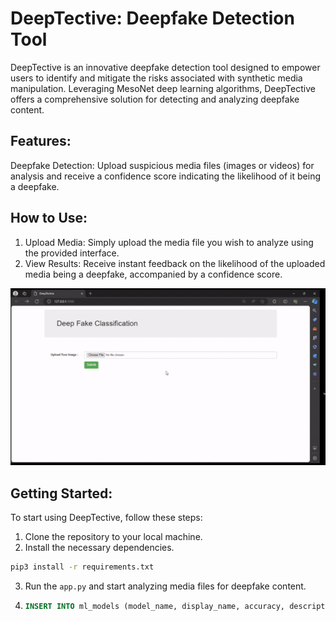 # DeepTective: Deepfake Detection Tool
DeepTective is an innovative deepfake detection tool designed to empower users to identify and mitigate the risks associated with synthetic media manipulation. Leveraging MesoNet deep learning algorithms, DeepTective offers a comprehensive solution for detecting and analyzing deepfake content.

## Features:
Deepfake Detection: Upload suspicious media files (images or videos) for analysis and receive a confidence score indicating the likelihood of it being a deepfake.

## How to Use:
1. Upload Media: Simply upload the media file you wish to analyze using the provided interface.
2. View Results: Receive instant feedback on the likelihood of the uploaded media being a deepfake, accompanied by a confidence score.
   
![alt](DeepTective%20Tuto.gif)

## Getting Started:
To start using DeepTective, follow these steps:

1. Clone the repository to your local machine.
2. Install the necessary dependencies.
```bash
pip3 install -r requirements.txt
```
3. Run the ```app.py``` and start analyzing media files for deepfake content.
4. ```sql
   INSERT INTO ml_models (model_name, display_name, accuracy, description) VALUES ('combined_df_model', 'Combined Deepfake Model', 95.0, 'Detects deepfakes using a combination of multiple algorithms.'), ('static_model', 'Static Model', 92.0, 'Specialized in detecting static image-based deepfakes.');```

<!---
 Contributors:
Arif Peycal (github.com/ArifPeycal)
License:
This project is licensed under the MIT License. See the LICENSE file for details.

Feedback and Support:
 For feedback or support inquiries, please contact deeptective.support@example.com.
 -->
